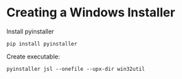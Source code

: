 # Creating a Windows Installer


Install pyinstaller

`pip install pyinstaller`

Create executable:

`pyinstaller jsl --onefile --upx-dir win32util`
